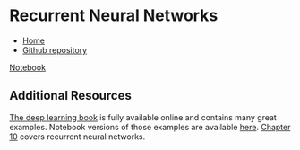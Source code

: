 # Recurrent Neural Networks

* [Home](https://supaerodatascience.github.io/deep-learning/)
* [Github repository](https://github.com/SupaeroDataScience/deep-learning/)

[Notebook](https://github.com/SupaeroDataScience/deep-learning/blob/main/RNN/Time-series%20Forecasting.ipynb)

## Additional Resources

[The deep learning book](https://www.deeplearningbook.org/) is fully available
online and contains many great examples. Notebook versions of those examples are
available [here](https://github.com/hadrienj/deepLearningBook-Notes). [Chapter
10](https://www.deeplearningbook.org/contents/rnn.html) covers
recurrent neural networks.
